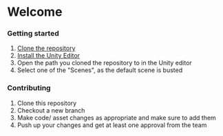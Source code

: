 # Welcome

### Getting started

1. [Clone the repository](https://docs.github.com/en/repositories/creating-and-managing-repositories/cloning-a-repository)
1. [Install the Unity Editor](https://learn.unity.com/tutorial/install-the-unity-hub-and-editor)
1. Open the path you cloned the repository to in the Unity editor
1. Select one of the "Scenes", as the default scene is busted

### Contributing

1. Clone this repository
1. Checkout a new branch
1. Make code/ asset changes as appropriate and make sure to add them
1. Push up your changes and get at least
one approval from the team
